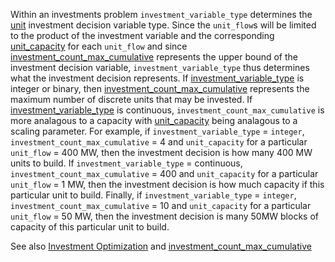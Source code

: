 Within an investments problem `investment_variable_type` determines the [unit](@ref) investment decision variable type. Since the `unit_flow`s will be limited to the product of the investment variable and the corresponding [unit\_capacity](@ref) for each `unit_flow` and since [investment\_count\_max\_cumulative](@ref) represents the upper bound of the investment decision variable, `investment_variable_type` thus determines what the investment decision represents. If [investment\_variable\_type](@ref) is integer or binary, then [investment\_count\_max\_cumulative](@ref) represents the maximum number of discrete units that may be invested. If [investment\_variable\_type](@ref) is continuous, `investment_count_max_cumulative` is more analagous to a capacity with [unit\_capacity](@ref) being analagous to a scaling parameter. For example, if `investment_variable_type` = `integer`, `investment_count_max_cumulative` = 4 and `unit_capacity` for a particular `unit_flow` = 400 MW, then the investment decision is how many 400 MW units to build. If `investment_variable_type` = continuous, `investment_count_max_cumulative` = 400 and `unit_capacity` for a particular `unit_flow` = 1 MW, then the investment decision is how much capacity if this particular unit to build. Finally, if `investment_variable_type` = `integer`, `investment_count_max_cumulative` = 10 and `unit_capacity` for a particular `unit_flow` = 50 MW, then the investment decision is many 50MW blocks of capacity of this particular unit to build.

See also [Investment Optimization](@ref) and [investment\_count\_max\_cumulative](@ref)
